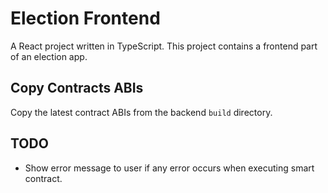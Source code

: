 # Election Frontend
A React project written in TypeScript. 
This project contains a frontend part of an election app.

## Copy Contracts ABIs
Copy the latest contract ABIs from the backend `build` directory.

## TODO
- Show error message to user if any error occurs when executing smart contract.
